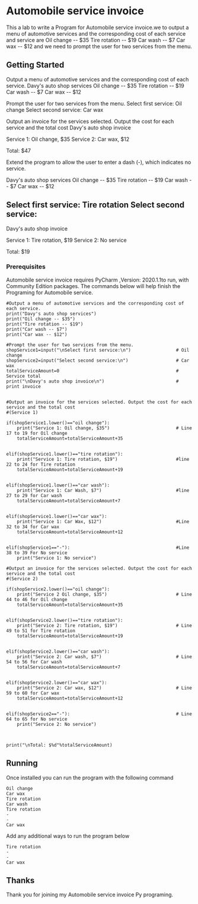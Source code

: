 # Automobile service invoice

This a lab to write a Program for Automobile service invoice.we to
output a menu of automotive services and the corresponding cost of each service and service are
Oil change -- $35
Tire rotation -- $19
Car wash -- $7
Car wax -- $12
and we need to prompt the user for two services from the menu.

## Getting Started

Output a menu of automotive services and the corresponding cost of each service.
Davy's auto shop services
Oil change -- $35
Tire rotation -- $19
Car wash -- $7
Car wax -- $12

Prompt the user for two services from the menu.
Select first service:
Oil change
Select second service:
Car wax


Output an invoice for the services selected. Output the cost for each service and the total cost
Davy's auto shop invoice

Service 1: Oil change, $35
Service 2: Car wax, $12

Total: $47

Extend the program to allow the user to enter a dash (-), which indicates no service. 

Davy's auto shop services
Oil change -- $35
Tire rotation -- $19
Car wash -- $7
Car wax -- $12

Select first service:
Tire rotation
Select second service:
-

Davy's auto shop invoice

Service 1: Tire rotation, $19
Service 2: No service

Total: $19

### Prerequisites

Automobile service invoice requires PyCharm ,Version: 2020.1.1to run, with Community Edition packages. The commands below will help finish the Programing for Automobile service.

```
#Output a menu of automotive services and the corresponding cost of each service.
print("Davy's auto shop services")
print("Oil change -- $35")
print("Tire rotation -- $19")
print("Car wash -- $7")
print("Car wax -- $12")

#Prompt the user for two services from the menu.
shopService1=input("\nSelect first service:\n")                 # Oil change
shopService2=input("Select second service:\n")                  # Car wax
totalServiceAmount=0                                            # Service total
print("\nDavy's auto shop invoice\n")                           # print invoice


#Output an invoice for the services selected. Output the cost for each service and the total cost
#(Service 1)

if(shopService1.lower()=="oil change"):
    print("Service 1: Oil change, $35")                         # Line 17 to 19 for Oil change
    totalServiceAmount=totalServiceAmount+35 
    
    
elif(shopService1.lower()=="tire rotation"):
    print("Service 1: Tire rotation, $19")                      #line 22 to 24 for Tire rotation
    totalServiceAmount=totalServiceAmount+19 
    
    
elif(shopService1.lower()=="car wash"):
    print("Service 1: Car Wash, $7")                            #line 27 to 29 for Car wash
    totalServiceAmount=totalServiceAmount+7 
    
    
elif(shopService1.lower()=="car wax"):
    print("Service 1: Car Wax, $12")                            #Line 32 to 34 for Car wax
    totalServiceAmount=totalServiceAmount+12 
    
    
elif(shopService1=="-"):                                        #Line 38 to 39 For No service
    print("Service 1: No service")
    
#Output an invoice for the services selected. Output the cost for each service and the total cost
#(Service 2)    

if(shopService2.lower()=="oil change"):
    print("Service 2 Oil change, $35")                          # Line 44 to 46 for Oil change
    totalServiceAmount=totalServiceAmount+35 
    
    
elif(shopService2.lower()=="tire rotation"):
    print("Service 2: Tire rotation, $19")                      # Line 49 to 51 for Tire rotation
    totalServiceAmount=totalServiceAmount+19 
    
    
elif(shopService2.lower()=="car wash"):
    print("Service 2: Car wash, $7")                            # Line 54 to 56 for Car wash
    totalServiceAmount=totalServiceAmount+7 
    
    
elif(shopService2.lower()=="car wax"):
    print("Service 2: Car wax, $12")                            # Line 59 to 60 for Car wax
    totalServiceAmount=totalServiceAmount+12 
    
    
elif(shopService2=="-"):                                        # Line 64 to 65 for No service
    print("Service 2: No service")
    
    

print("\nTotal: $%d"%totalServiceAmount)
```

## Running
Once installed you can run the program with the following command

```
Oil change
Car wax
Tire rotation
Car wash
Tire rotation
-
-
Car wax
```

Add any additional ways to run the program below

```
Tire rotation
-
-
Car wax
```

## Thanks
Thank you for joining my Automobile service invoice Py programing.